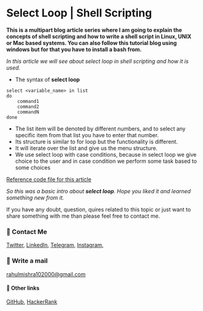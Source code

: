 # Select Loop | Shell Scripting

**This is a multipart blog article series where I am going to explain the concepts of shell scripting and how to write a shell script in Linux, UNIX or Mac based systems. You can also follow this tutorial blog using windows but for that you have to install a bash from.**

_In this article we will see about select loop in shell scripting and how it is used._

- The syntax of **select loop**
```shell
select <variable_name> in list 
do 
    command1
    command2
    commandN
done
```
- The list item will be denoted by different numbers, and to select any specific item from that list you have to enter that number.
- Its structure is similar to for loop but the functionality is different. 
- It will iterate over the list and give us the menu structure.
- We use select loop with case conditions, because in select loop we give choice to the user and in case condition we perform some task based to some choices

[Reference code file for this article]( https://github.com/rahulMishra05/shell-scripting/blob/main/video21.sh)

_So this was a basic intro about **select loop**. Hope you liked it and learned something new from it._

If you have any doubt, question, quires related to this topic or just want to share something with me than please feel free to contact me. 

### 📱 Contact Me

[Twitter](https://twitter.com/r_mishra10),
[LinkedIn](https://www.linkedin.com/in/rahul-mishra-66210b185),
[Telegram](https://t.me/rahul_mishra10),
[Instagram](https://www.instagram.com/rahul_mishra10/?hl=en),

### 📧 Write a mail
<rahulmishra102000@gmail.com>

#### 🚀 Other links

[GitHub](https://github.com/rahulMishra05),
[HackerRank](https://www.hackerrank.com/rahulmishra10201)
